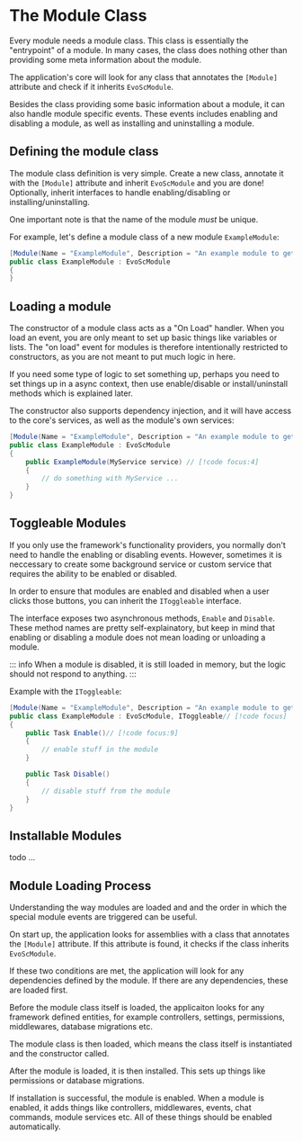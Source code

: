 # The Module Class
Every module needs a module class. This class is essentially the "entrypoint" of a module. In many cases, the class does nothing other than providing some meta information about the module.

The application's core will look for any class that annotates the `[Module]` attribute and check if it inherits `EvoScModule`.

Besides the class providing some basic information about a module, it can also handle module specific events. These events includes enabling and disabling a module, as well as installing and uninstalling a module.

## Defining the module class
The module class definition is very simple. Create a new class, annotate it with the `[Module]` attribute and inherit `EvoScModule` and you are done! Optionally, inherit interfaces to handle enabling/disabling or installing/uninstalling.

One important note is that the name of the module *must* be unique.

For example, let's define a module class of a new module `ExampleModule`:
```csharp
[Module(Name = "ExampleModule", Description = "An example module to get people started.", IsInternal = true)]
public class ExampleModule : EvoScModule
{
}
```

## Loading a module
The constructor of a module class acts as a "On Load" handler. When you load an event, you are only meant to set up basic things like variables or lists. The "on load" event for modules is therefore intentionally restricted to constructors, as you are not meant to put much logic in here.

If you need some type of logic to set something up, perhaps you need to set things up in a async context, then use enable/disable or install/uninstall methods which is explained later.

The constructor also supports dependency injection, and it will have access to the core's services, as well as the module's own services:
```csharp
[Module(Name = "ExampleModule", Description = "An example module to get people started.", IsInternal = true)]
public class ExampleModule : EvoScModule
{
    public ExampleModule(MyService service) // [!code focus:4]
    {
        // do something with MyService ...
    }
}
```

## Toggleable Modules
If you only use the framework's functionality providers, you normally don't need to handle the enabling or disabling events. However, sometimes it is neccessary to create some background service or custom service that requires the ability to be enabled or disabled.

In order to ensure that modules are enabled and disabled when a user clicks those buttons, you can inherit the `IToggleable` interface.

The interface exposes two asynchronous methods, `Enable` and `Disable`. These method names are pretty self-explainatory, but keep in mind that enabling or disabling a module does not mean loading or unloading a module.

::: info
When a module is disabled, it is still loaded in memory, but the logic should not respond to anything.
:::

Example with the `IToggleable`:
```csharp
[Module(Name = "ExampleModule", Description = "An example module to get people started.", IsInternal = true)]
public class ExampleModule : EvoScModule, IToggleable// [!code focus]
{
    public Task Enable()// [!code focus:9]
    {
        // enable stuff in the module
    }

    public Task Disable()
    {
        // disable stuff from the module
    }
}
```

## Installable Modules
todo ...

## Module Loading Process
Understanding the way modules are loaded and and the order in which the special module events are triggered can be useful.

On start up, the application looks for assemblies with a class that annotates the `[Module]` attribute. If this attribute is found, it checks if the class inherits `EvoScModule`.

If these two conditions are met, the application will look for any dependencies defined by the module. If there are any dependencies, these are loaded first.

Before the module class itself is loaded, the applicaiton looks for any framework defined entities, for example controllers, settings, permissions, middlewares, database migrations etc.

The module class is then loaded, which means the class itself is instantiated and the constructor called.

After the module is loaded, it is then installed. This sets up things like permissions or database migrations.

If installation is successful, the module is enabled. When a module is enabled, it adds things like controllers, middlewares, events, chat commands, module services etc. All of these things should be enabled automatically.